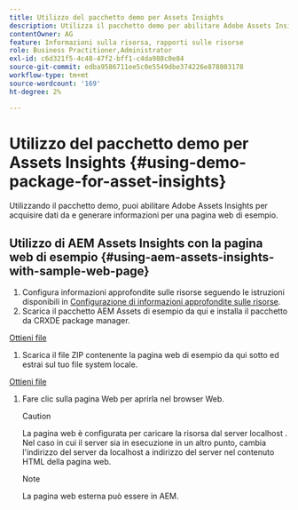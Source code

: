 ```yaml
---
title: Utilizzo del pacchetto demo per Assets Insights
description: Utilizza il pacchetto demo per abilitare Adobe Assets Insights per acquisire dati da e generare informazioni per una pagina web.
contentOwner: AG
feature: Informazioni sulla risorsa, rapporti sulle risorse
role: Business Practitioner,Administrator
exl-id: c6d321f5-4c48-47f2-bff1-c4da988c0e84
source-git-commit: edba9586711ee5c0e5549dbe374226e878803178
workflow-type: tm+mt
source-wordcount: '169'
ht-degree: 2%

---
```


# Utilizzo del pacchetto demo per Assets Insights {#using-demo-package-for-asset-insights}

Utilizzando il pacchetto demo, puoi abilitare Adobe Assets Insights per acquisire dati da e generare informazioni per una pagina web di esempio.

## Utilizzo di AEM Assets Insights con la pagina web di esempio {#using-aem-assets-insights-with-sample-web-page}

1. Configura informazioni approfondite sulle risorse seguendo le istruzioni disponibili in [Configurazione di informazioni approfondite sulle risorse](touch-ui-configuring-asset-insights.md).
1. Scarica il pacchetto AEM Assets di esempio da qui e installa il pacchetto da CRXDE package manager.

[Ottieni file](assets/insightsdemo.zip)

1. Scarica il file ZIP contenente la pagina web di esempio da qui sotto ed estrai sul tuo file system locale.

[Ottieni file](assets/demosite.zip)

1. Fare clic sulla pagina Web per aprirla nel browser Web.

   >[!CAUTION]
   >
   >La pagina web è configurata per caricare la risorsa dal server localhost . Nel caso in cui il server sia in esecuzione in un altro punto, cambia l&#39;indirizzo del server da localhost a indirizzo del server nel contenuto HTML della pagina web.

   >[!NOTE]
   >
   >La pagina web esterna può essere in AEM.
